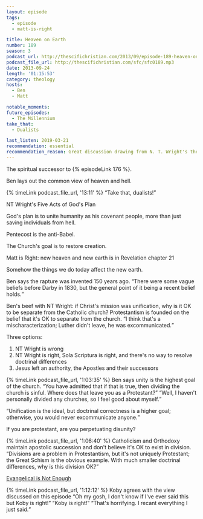 ```yaml
---
layout: episode
tags:
  - episode
  - matt-is-right

title: Heaven on Earth
number: 189
season: 3
podcast_url: http://thescifichristian.com/2013/09/episode-189-heaven-on-earth/
podcast_file_url: http://thescifichristian.com/sfc/sfc0189.mp3
date: 2013-09-24
length: '01:15:53'
category: theology
hosts:
  - Ben
  - Matt

notable_moments:
future_episodes:
  - The Millennium
take_that:
  - Dualists

last_listen: 2019-03-21
recommendation: essential
recommendation_reason: Great discussion drawing from N. T. Wright's theology. Ben explains how it led to his Catholic conversion.
---
```

The spiritual successor to {% episodeLink 176 %}.

Ben lays out the common view of heaven and hell.

<div class="quote">
  {% timeLink podcast_file_url, '13:11' %}
  <q class="ben">Take that, dualists!</q>
</div>

NT Wright's Five Acts of God's Plan 

God's plan is to unite humanity as his covenant people, more than just saving individuals from hell.

Pentecost is the anti-Babel.

The Church's goal is to restore creation.

Matt is Right: new heaven and new earth is in Revelation chapter 21

Somehow the things we do today affect the new earth.

Ben says the rapture was invented 150 years ago. <q class="archivist inline">There were some vague beliefs before Darby in 1830, but the general point of it being a recent belief holds.</q>

Ben's beef with NT Wright: if Christ's mission was unification, why is it OK to be separate from the Catholic church? Protestantism is founded on the belief that it's OK to separate from the church. <q class="archivist inline">I think that's a mischaracterization; Luther didn't leave, he was excommunicated.</q>

Three options:
1. NT Wright is wrong
2. NT Wright is right, Sola Scriptura is right, and there's no way to resolve doctrinal differences
3. Jesus left an authority, the Apostles and their successors 

<div class="quote">
  {% timeLink podcast_file_url, '1:03:35' %}
  <span class="quote-context is-size-6">Ben says unity is the highest goal of the church.</span>
  <q class="ben">You have admitted that if that is true, then dividing the church is sinful. Where does that leave you as a Protestant?</q>
  <q class="matt">Well, I haven't personally divided any churches, so I feel good about myself.</q>
</div>

<q class="archivist">Unification is the ideal, but doctrinal correctness is a higher goal; otherwise, you would never excommunicate anyone.</q>

If you are protestant, are you perpetuating disunity? 

{% timeLink podcast_file_url, '1:06:40' %} Catholicism and Orthodoxy maintain apostolic succession and don't believe it's OK to exist in division. <q class="archivist inline">Divisions are a problem in Protestantism, but it's not uniquely Protestant; the Great Schism is the obvious example. With much smaller doctrinal differences, why is this division OK?</q>

<a href="https://www.goodreads.com/review/show/193117005?book_show_action=false&from_review_page=1">Evangelical is Not Enough</a>

<div class="quote">
  {% timeLink podcast_file_url, '1:12:12' %}
  <span class="quote-context is-size-6">Koby agrees with the view discussed on this episode</span>
  <q class="ben">Oh my gosh, I don't know if I've ever said this but Koby is right!</q>
  <q class="matt">Koby is right!</q>
  <q class="ben">That's horrifying. I recant everything I just said.</q>
</div>